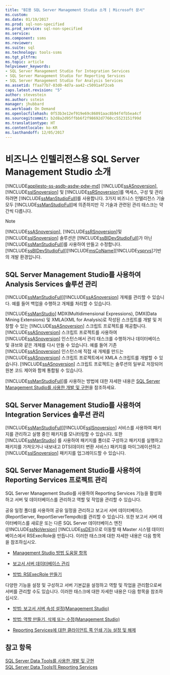 ```yaml
---
title: "BI용 SQL Server Management Studio 소개 | Microsoft 문서"
ms.custom: 
ms.date: 01/19/2017
ms.prod: sql-non-specified
ms.prod_service: sql-non-specified
ms.service: 
ms.component: ssms
ms.reviewer: 
ms.suite: sql
ms.technology: tools-ssms
ms.tgt_pltfrm: 
ms.topic: article
helpviewer_keywords:
- SQL Server Management Studio for Integration Services
- SQL Server Management Studio for Reporting Services
- SQL Server Management Studio for Analysis Services
ms.assetid: ffaa77b7-03d0-4d7a-aa42-c5091a4f2ceb
caps.latest.revision: "5"
author: stevestein
ms.author: sstein
manager: jhubbard
ms.workload: On Demand
ms.openlocfilehash: 0f53b3e12ef919e69c86091aac8b94f4fb5ea4cf
ms.sourcegitcommit: b2d8a2d95ffbb6f2f98692d7760cc5523151f99d
ms.translationtype: HT
ms.contentlocale: ko-KR
ms.lasthandoff: 12/05/2017
---
```

# <a name="introduction-to-sql-server-management-studio-for-business-intelligence"></a>비즈니스 인텔리전스용 SQL Server Management Studio 소개
[!INCLUDE[appliesto-ss-asdb-asdw-pdw-md](../includes/appliesto-ss-asdb-asdw-pdw-md.md)] [!INCLUDE[ssASnoversion](../includes/ssasnoversion_md.md)], [!INCLUDE[ssISnoversion](../includes/ssisnoversion_md.md)] 및 [!INCLUDE[ssRSnoversion](../includes/ssrsnoversion_md.md)]를 액세스, 구성 및 관리하려면 [!INCLUDE[ssManStudioFull](../includes/ssmanstudiofull_md.md)]를 사용합니다. 3가지 비즈니스 인텔리전스 기술 모두 [!INCLUDE[ssManStudioFull](../includes/ssmanstudiofull_md.md)]에 의존하지만 각 기술과 관련된 관리 태스크는 약간씩 다릅니다.  
  
> [!NOTE]  
> [!INCLUDE[ssASnoversion](../includes/ssasnoversion_md.md)], [!INCLUDE[ssRSnoversion](../includes/ssrsnoversion_md.md)]및 [!INCLUDE[ssISnoversion](../includes/ssisnoversion_md.md)] 솔루션은 [!INCLUDE[ssBIDevStudioFull](../includes/ssbidevstudiofull_md.md)]가 아닌 [!INCLUDE[ssManStudioFull](../includes/ssmanstudiofull_md.md)]를 사용하여 만들고 수정합니다. [!INCLUDE[ssBIDevStudioFull](../includes/ssbidevstudiofull_md.md)][!INCLUDE[msCoName](../includes/msconame_md.md)][!INCLUDE[vsprvs](../includes/vsprvs_md.md)]기반의 개발 환경입니다.  
  
## <a name="managing-analysis-services-solutions-using-sql-server-management-studio"></a>SQL Server Management Studio를 사용하여 Analysis Services 솔루션 관리  
[!INCLUDE[ssManStudioFull](../includes/ssmanstudiofull_md.md)][!INCLUDE[ssASnoversion](../includes/ssasnoversion_md.md)] 개체를 관리할 수 있습니다. 예를 들어 백업을 수행하고 개체를 처리할 수 있습니다.  
  
[!INCLUDE[ssManStudio](../includes/ssmanstudio_md.md)] MDX(Multidimensional Expressions), DMX(Data Mining Extensions) 및 XMLA(XML for Analysis)로 작성된 스크립트를 개발 및 저장할 수 있는 [!INCLUDE[ssASnoversion](../includes/ssasnoversion_md.md)] 스크립트 프로젝트를 제공합니다. [!INCLUDE[ssASnoversion](../includes/ssasnoversion_md.md)] 스크립트 프로젝트를 사용하여 [!INCLUDE[ssASnoversion](../includes/ssasnoversion_md.md)] 인스턴스에서 관리 태스크를 수행하거나 데이터베이스 및 큐브와 같은 개체를 다시 만들 수 있습니다. 예를 들어 기존 [!INCLUDE[ssASnoversion](../includes/ssasnoversion_md.md)] 인스턴스에 직접 새 개체를 만드는 [!INCLUDE[ssASnoversion](../includes/ssasnoversion_md.md)] 스크립트 프로젝트에서 XMLA 스크립트를 개발할 수 있습니다. [!INCLUDE[ssASnoversion](../includes/ssasnoversion_md.md)] 스크립트 프로젝트는 솔루션의 일부로 저장되어 원본 코드 제어와 함께 통합될 수 있습니다.  
  
[!INCLUDE[ssManStudioFull](../includes/ssmanstudiofull_md.md)]를 사용하는 방법에 대한 자세한 내용은 [SQL Server Management Studio를 사용한 개발 및 구현](http://msdn.microsoft.com/en-us/c4f5a06b-e2e4-4660-a3a8-6fd356742c02)을 참조하세요.  
  
## <a name="managing-integration-services-solutions-using-sql-server-management-studio"></a>SQL Server Management Studio를 사용하여 Integration Services 솔루션 관리  
[!INCLUDE[ssManStudioFull](../includes/ssmanstudiofull_md.md)][!INCLUDE[ssISnoversion](../includes/ssisnoversion_md.md)] 서비스를 사용하여 패키지를 관리하고 실행 중인 패키지를 모니터링할 수 있습니다. 또한 [!INCLUDE[ssManStudio](../includes/ssmanstudio_md.md)] 를 사용하여 패키지를 폴더로 구성하고 패키지를 실행하고 패키지를 가져오거나 내보내고 DTS(데이터 변환 서비스) 패키지를 마이그레이션하고 [!INCLUDE[ssISnoversion](../includes/ssisnoversion_md.md)] 패키지를 업그레이드할 수 있습니다.  
  
## <a name="managing-reporting-services-projects-using-sql-server-management-studio"></a>SQL Server Management Studio를 사용하여 Reporting Services 프로젝트 관리  
SQL Server Management Studio를 사용하여 Reporting Services 기능을 활성화하고 서버 및 데이터베이스를 관리하고 역할 및 작업을 관리할 수 있습니다.  
  
공유 일정 폴더를 사용하여 공유 일정을 관리하고 보고서 서버 데이터베이스(ReportServer, ReportServerTempdb)를 관리할 수 있습니다. 또한 보고서 서버 데이터베이스를 새로운 또는 다른 SQL Server 데이터베이스 엔진([!INCLUDE[ssNoVersion](../includes/ssnoversion_md.md)] [!INCLUDE[ssDE](../includes/ssde_md.md)])으로 이동할 때 Master 시스템 데이터베이스에서 RSExecRole을 만듭니다. 이러한 태스크에 대한 자세한 내용은 다음 항목을 참조하십시오.  
  
-   [Management Studio 방법 도움말 항목](http://msdn.microsoft.com/en-us/60685458-9108-47bf-820a-5e7db454d408)  
  
-   [보고서 서버 데이터베이스 관리](http://msdn.microsoft.com/en-us/97b2e1b5-3869-4766-97b9-9bf206b52262)  
  
-   [방법: RSExecRole 만들기](http://msdn.microsoft.com/en-us/7ac17341-df7e-4401-870e-652caa2859c0)  
  
다양한 기능을 설정 및 구성하고 서버 기본값을 설정하고 역할 및 작업을 관리함으로써 서버를 관리할 수도 있습니다. 이러한 태스크에 대한 자세한 내용은 다음 항목을 참조하십시오.  
  
-   [방법: 보고서 서버 속성 설정(Management Studio)](http://msdn.microsoft.com/en-us/1ed0f84b-b12a-4e49-b65c-a11a99f9093f)  
  
-   [방법: 역할 만들기, 삭제 또는 수정(Management Studio)](http://msdn.microsoft.com/en-us/3d1d56e6-a283-44a7-8417-36cb4d2c74d1)  
  
-   [Reporting Services에 대한 클라이언트 쪽 인쇄 기능 설정 및 해제](http://msdn.microsoft.com/en-us/0e709c96-7517-4547-8ef6-5632f8118524)  
  
## <a name="see-also"></a>참고 항목  
[SQL Server Data Tools를 사용한 개발 및 구현](http://msdn.microsoft.com/en-us/132ed779-3ec8-4734-9698-802116d1b017)  
[SQL Server Data Tools의 Reporting Services](http://msdn.microsoft.com/en-us/0903c7b2-ac59-45f1-b7d0-922ecd9d76f8)  
  
